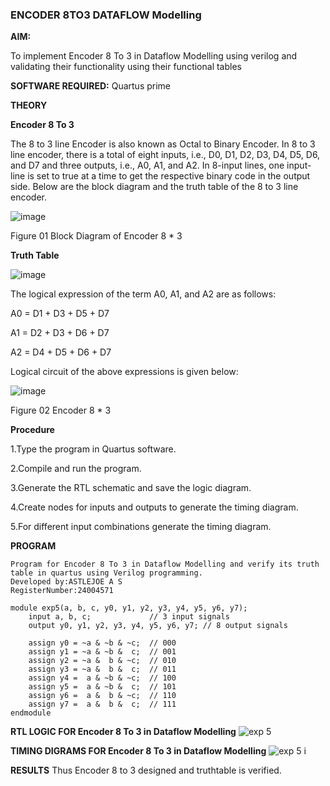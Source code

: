 ### ENCODER 8TO3 DATAFLOW Modelling

**AIM:**

To implement  Encoder 8 To 3 in Dataflow Modelling using verilog and validating their functionality using their functional tables

**SOFTWARE REQUIRED:** Quartus prime

**THEORY**

**Encoder 8 To 3**

The 8 to 3 line Encoder is also known as Octal to Binary Encoder. In 8 to 3 line encoder, there is a total of eight inputs, i.e., D0, D1, D2, D3, D4, D5, D6, and D7 and three outputs, i.e., A0, A1, and A2. In 8-input lines, one input-line is set to true at a time to get the respective binary code in the output side. Below are the block diagram and the truth table of the 8 to 3 line encoder.

![image](https://github.com/naavaneetha/ENCODER8TO3DATAFLOW/assets/154305477/0bc242c1-eb9e-4c47-afe5-30428470efc3)

Figure 01  Block Diagram of Encoder 8 * 3

**Truth Table**

![image](https://github.com/naavaneetha/ENCODER8TO3DATAFLOW/assets/154305477/35496b14-ae6e-4cd1-9abd-d6736b576575)

The logical expression of the term A0, A1, and A2 are as follows:

A0 = D1 + D3 + D5 + D7

A1 = D2 + D3 + D6 + D7

A2 = D4 + D5 + D6 + D7

Logical circuit of the above expressions is given below:

![image](https://github.com/naavaneetha/ENCODER8TO3DATAFLOW/assets/154305477/95acaee6-c873-4c75-89eb-ef09fb158053)

Figure 02  Encoder 8 * 3

**Procedure**

1.Type the program in Quartus software.

2.Compile and run the program.

3.Generate the RTL schematic and save the logic diagram.

4.Create nodes for inputs and outputs to generate the timing diagram.

5.For different input combinations generate the timing diagram.


**PROGRAM**
```
Program for Encoder 8 To 3 in Dataflow Modelling and verify its truth table in quartus using Verilog programming.
Developed by:ASTLEJOE A S
RegisterNumber:24004571

module exp5(a, b, c, y0, y1, y2, y3, y4, y5, y6, y7);
    input a, b, c;             // 3 input signals
    output y0, y1, y2, y3, y4, y5, y6, y7; // 8 output signals

    assign y0 = ~a & ~b & ~c;  // 000
    assign y1 = ~a & ~b &  c;  // 001
    assign y2 = ~a &  b & ~c;  // 010
    assign y3 = ~a &  b &  c;  // 011
    assign y4 =  a & ~b & ~c;  // 100
    assign y5 =  a & ~b &  c;  // 101
    assign y6 =  a &  b & ~c;  // 110
    assign y7 =  a &  b &  c;  // 111
endmodule
```


**RTL LOGIC FOR Encoder 8 To 3 in Dataflow Modelling**
![exp 5](https://github.com/user-attachments/assets/4ae2a77c-92c7-4f50-a303-9cf63e6e1caa)

**TIMING DIGRAMS FOR Encoder 8 To 3 in Dataflow Modelling**
![exp 5 i](https://github.com/user-attachments/assets/ffc4ea3d-fc11-4ac2-8572-5d672a11827d)

**RESULTS**
Thus Encoder 8 to 3 designed and truthtable is verified.



